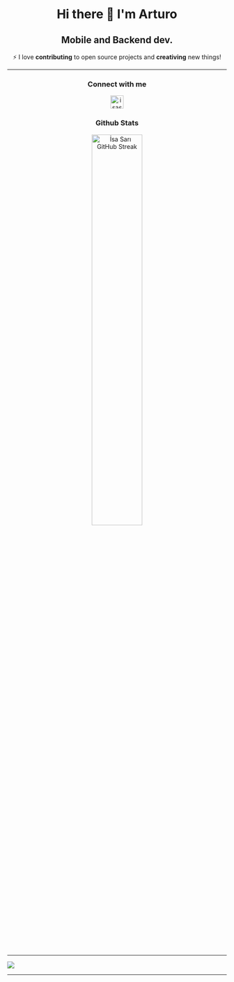 <h1 align="center"> Hi there 👋 I'm Arturo</h1>
<h2 align="center"> Mobile and Backend dev.</h2>
<p align="center"> ⚡ I love <strong>contributing</strong> to open source projects and <strong>creativing</strong> new things!</p>
<hr>
<h3 align="center">Connect with me</h3>
<p align="center"><a href="https://www.linkedin.com/in/afern247/" target="blank"><img align="center" src="https://raw.githubusercontent.com/rahuldkjain/github-profile-readme-generator/master/src/images/icons/Social/linked-in-alt.svg" alt="isasari" height="30" width="30" /></a>
</p>

<div align="center"><h3 align="center">Github Stats</h3>
    <img alt="İsa Sarı GitHub Streak" width="48%" src="https://github-readme-streak-stats.herokuapp.com/?user=afern247&theme=algolia&hide_border=true">

<!-- Most used languages -->
<!-- <a href="https://github.com/afern247/afern247">
  <img align="top" src="https://github-readme-stats.vercel.app/api/top-langs/?username=afern247&hide_border=true&layout=compact&title_color=58A6FF&text_color=8C949E&icon_color=89E153&bg_color=0D1117&hide_border=true" />
</a>-->
</div>

<hr>

![](https://komarev.com/ghpvc/?username=afern247)

<hr>
